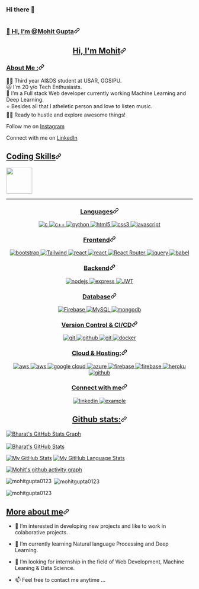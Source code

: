 ### Hi there 👋

<!--
**MohitGupta0123/MohitGupta0123** is a ✨ _special_ ✨ repository because its `README.md` (this file) appears on your GitHub profile.

Here are some ideas to get you started:

- 🔭 I’m currently working on ...
- 🌱 I’m currently learning ...
- 👯 I’m looking to collaborate on ...
- 🤔 I’m looking for help with ...
- 💬 Ask me about ...
- 📫 How to reach me: ...
- 😄 Pronouns: ...
- ⚡ Fun fact: ...
-->
<!-- <h1 align="center">Hi 👋, I'm Mohit Gupta</h1>
<h3 align="center">A passionate Machine Learning & Full Stack MERN developer from India.</h3>

<p align="left"> <img src="https://komarev.com/ghpvc/?username=mohitgupta0123&label=Profile%20views&color=0e75b6&style=flat" alt="mohitgupta0123" /> </p>

<p align="left"> <a href="https://github.com/ryo-ma/github-profile-trophy"><img src="https://github-profile-trophy.vercel.app/?username=mohitgupta0123" alt="mohitgupta0123" /></a> </p>

<h3 align="left">Connect with me:</h3>
<p align="left">
<a href="https://linkedin.com/in/mohit-gupta-a24b29227" target="blank"><img align="center" src="https://raw.githubusercontent.com/rahuldkjain/github-profile-readme-generator/master/src/images/icons/Social/linked-in-alt.svg" alt="mohit-gupta-a24b29227" height="30" width="40" /></a>
</p>

<h3 align="left">Languages and Tools:</h3>
<p align="left"> <a href="https://www.cprogramming.com/" target="_blank" rel="noreferrer"> <img src="https://raw.githubusercontent.com/devicons/devicon/master/icons/c/c-original.svg" alt="c" width="40" height="40"/> </a> <a href="https://www.w3schools.com/cpp/" target="_blank" rel="noreferrer"> <img src="https://raw.githubusercontent.com/devicons/devicon/master/icons/cplusplus/cplusplus-original.svg" alt="cplusplus" width="40" height="40"/> </a> <a href="https://www.w3schools.com/css/" target="_blank" rel="noreferrer"> <img src="https://raw.githubusercontent.com/devicons/devicon/master/icons/css3/css3-original-wordmark.svg" alt="css3" width="40" height="40"/> </a> <a href="https://expressjs.com" target="_blank" rel="noreferrer"> <img src="https://raw.githubusercontent.com/devicons/devicon/master/icons/express/express-original-wordmark.svg" alt="express" width="40" height="40"/> </a> <a href="https://firebase.google.com/" target="_blank" rel="noreferrer"> <img src="https://www.vectorlogo.zone/logos/firebase/firebase-icon.svg" alt="firebase" width="40" height="40"/> </a> <a href="https://git-scm.com/" target="_blank" rel="noreferrer"> <img src="https://www.vectorlogo.zone/logos/git-scm/git-scm-icon.svg" alt="git" width="40" height="40"/> </a> <a href="https://hadoop.apache.org/" target="_blank" rel="noreferrer"> <img src="https://www.vectorlogo.zone/logos/apache_hadoop/apache_hadoop-icon.svg" alt="hadoop" width="40" height="40"/> </a> <a href="https://www.w3.org/html/" target="_blank" rel="noreferrer"> <img src="https://raw.githubusercontent.com/devicons/devicon/master/icons/html5/html5-original-wordmark.svg" alt="html5" width="40" height="40"/> </a> <a href="https://www.java.com" target="_blank" rel="noreferrer"> <img src="https://raw.githubusercontent.com/devicons/devicon/master/icons/java/java-original.svg" alt="java" width="40" height="40"/> </a> <a href="https://developer.mozilla.org/en-US/docs/Web/JavaScript" target="_blank" rel="noreferrer"> <img src="https://raw.githubusercontent.com/devicons/devicon/master/icons/javascript/javascript-original.svg" alt="javascript" width="40" height="40"/> </a> <a href="https://www.mongodb.com/" target="_blank" rel="noreferrer"> <img src="https://raw.githubusercontent.com/devicons/devicon/master/icons/mongodb/mongodb-original-wordmark.svg" alt="mongodb" width="40" height="40"/> </a> <a href="https://www.microsoft.com/en-us/sql-server" target="_blank" rel="noreferrer"> <img src="https://www.svgrepo.com/show/303229/microsoft-sql-server-logo.svg" alt="mssql" width="40" height="40"/> </a> <a href="https://www.mysql.com/" target="_blank" rel="noreferrer"> <img src="https://raw.githubusercontent.com/devicons/devicon/master/icons/mysql/mysql-original-wordmark.svg" alt="mysql" width="40" height="40"/> </a> <a href="https://nodejs.org" target="_blank" rel="noreferrer"> <img src="https://raw.githubusercontent.com/devicons/devicon/master/icons/nodejs/nodejs-original-wordmark.svg" alt="nodejs" width="40" height="40"/> </a> <a href="https://pandas.pydata.org/" target="_blank" rel="noreferrer"> <img src="https://raw.githubusercontent.com/devicons/devicon/2ae2a900d2f041da66e950e4d48052658d850630/icons/pandas/pandas-original.svg" alt="pandas" width="40" height="40"/> </a> <a href="https://postman.com" target="_blank" rel="noreferrer"> <img src="https://www.vectorlogo.zone/logos/getpostman/getpostman-icon.svg" alt="postman" width="40" height="40"/> </a> <a href="https://www.python.org" target="_blank" rel="noreferrer"> <img src="https://raw.githubusercontent.com/devicons/devicon/master/icons/python/python-original.svg" alt="python" width="40" height="40"/> </a> <a href="https://reactjs.org/" target="_blank" rel="noreferrer"> <img src="https://raw.githubusercontent.com/devicons/devicon/master/icons/react/react-original-wordmark.svg" alt="react" width="40" height="40"/> </a> <a href="https://scikit-learn.org/" target="_blank" rel="noreferrer"> <img src="https://upload.wikimedia.org/wikipedia/commons/0/05/Scikit_learn_logo_small.svg" alt="scikit_learn" width="40" height="40"/> </a> <a href="https://seaborn.pydata.org/" target="_blank" rel="noreferrer"> <img src="https://seaborn.pydata.org/_images/logo-mark-lightbg.svg" alt="seaborn" width="40" height="40"/> </a> <a href="https://tailwindcss.com/" target="_blank" rel="noreferrer"> <img src="https://www.vectorlogo.zone/logos/tailwindcss/tailwindcss-icon.svg" alt="tailwind" width="40" height="40"/> </a> <a href="https://www.tensorflow.org" target="_blank" rel="noreferrer"> <img src="https://www.vectorlogo.zone/logos/tensorflow/tensorflow-icon.svg" alt="tensorflow" width="40" height="40"/> </a> </p>

<p><img align="left" src="https://github-readme-stats.vercel.app/api/top-langs?username=mohitgupta0123&show_icons=true&locale=en&layout=compact" alt="mohitgupta0123" /></p>

<p>&nbsp;<img align="center" src="https://github-readme-stats.vercel.app/api?username=mohitgupta0123&show_icons=true&locale=en" alt="mohitgupta0123" /></p>

<p><img align="center" src="https://github-readme-streak-stats.herokuapp.com/?user=mohitgupta0123&" alt="mohitgupta0123" /></p>
-->

 <article class="markdown-body entry-content container-lg f5" itemprop="text"><p dir="auto"><a target="_blank" rel="noopener noreferrer" href="https://github.com/halfrost/halfrost/blob/master/icons/header_1.png"><img src="https://github.com/halfrost/halfrost/raw/master/icons/header_1.png" alt="" style="max-width: 100%;"></a></p>
<h3 id="user-content--hi-im-MohitGupta0123" dir="auto"><a class="heading-link" href="#-hi-im-MohitGupta0123">👋 Hi, I’m @Mohit Gupta<svg class="octicon octicon-link" viewBox="0 0 16 16" version="1.1" width="16" height="16" aria-hidden="true"><path d="m7.775 3.275 1.25-1.25a3.5 3.5 0 1 1 4.95 4.95l-2.5 2.5a3.5 3.5 0 0 1-4.95 0 .751.751 0 0 1 .018-1.042.751.751 0 0 1 1.042-.018 1.998 1.998 0 0 0 2.83 0l2.5-2.5a2.002 2.002 0 0 0-2.83-2.83l-1.25 1.25a.751.751 0 0 1-1.042-.018.751.751 0 0 1-.018-1.042Zm-4.69 9.64a1.998 1.998 0 0 0 2.83 0l1.25-1.25a.751.751 0 0 1 1.042.018.751.751 0 0 1 .018 1.042l-1.25 1.25a3.5 3.5 0 1 1-4.95-4.95l2.5-2.5a3.5 3.5 0 0 1 4.95 0 .751.751 0 0 1-.018 1.042.751.751 0 0 1-1.042.018 1.998 1.998 0 0 0-2.83 0l-2.5 2.5a1.998 1.998 0 0 0 0 2.83Z"></path></svg></a></h3>
  
<h1 align="center" id="user-content-hi-im-mohit" dir="auto"><a class="heading-link" href="#hi-im-mohit">Hi, I'm Mohit<svg class="octicon octicon-link" viewBox="0 0 16 16" version="1.1" width="16" height="16" aria-hidden="true"><path d="m7.775 3.275 1.25-1.25a3.5 3.5 0 1 1 4.95 4.95l-2.5 2.5a3.5 3.5 0 0 1-4.95 0 .751.751 0 0 1 .018-1.042.751.751 0 0 1 1.042-.018 1.998 1.998 0 0 0 2.83 0l2.5-2.5a2.002 2.002 0 0 0-2.83-2.83l-1.25 1.25a.751.751 0 0 1-1.042-.018.751.751 0 0 1-.018-1.042Zm-4.69 9.64a1.998 1.998 0 0 0 2.83 0l1.25-1.25a.751.751 0 0 1 1.042.018.751.751 0 0 1 .018 1.042l-1.25 1.25a3.5 3.5 0 1 1-4.95-4.95l2.5-2.5a3.5 3.5 0 0 1 4.95 0 .751.751 0 0 1-.018 1.042.751.751 0 0 1-1.042.018 1.998 1.998 0 0 0-2.83 0l-2.5 2.5a1.998 1.998 0 0 0 0 2.83Z"></path></svg></a></h1>

<h3 id="user-content-about-me-" dir="auto"><a class="heading-link" href="#about-me-">About Me :<svg class="octicon octicon-link" viewBox="0 0 16 16" version="1.1" width="16" height="16" aria-hidden="true"><path d="m7.775 3.275 1.25-1.25a3.5 3.5 0 1 1 4.95 4.95l-2.5 2.5a3.5 3.5 0 0 1-4.95 0 .751.751 0 0 1 .018-1.042.751.751 0 0 1 1.042-.018 1.998 1.998 0 0 0 2.83 0l2.5-2.5a2.002 2.002 0 0 0-2.83-2.83l-1.25 1.25a.751.751 0 0 1-1.042-.018.751.751 0 0 1-.018-1.042Zm-4.69 9.64a1.998 1.998 0 0 0 2.83 0l1.25-1.25a.751.751 0 0 1 1.042.018.751.751 0 0 1 .018 1.042l-1.25 1.25a3.5 3.5 0 1 1-4.95-4.95l2.5-2.5a3.5 3.5 0 0 1 4.95 0 .751.751 0 0 1-.018 1.042.751.751 0 0 1-1.042.018 1.998 1.998 0 0 0-2.83 0l-2.5 2.5a1.998 1.998 0 0 0 0 2.83Z"></path></svg></a></h3>  
 <p dir="auto">
 👩‍🎓  Third year AI&amp;DS student at USAR, GGSIPU.
<br>🐱 I'm 20 y/o Tech Enthusiasts.
<br>💫 I’m a Full stack Web developer currently working Machine Learning and Deep Learning.
<br>⭐ Besides all that I atheletic person and love to listen music. 
<br>👩‍💻 Ready to hustle and explore awesome things!
</p><p dir="auto">Follow me on <a href="https://www.instagram.com/its_moh.it_g_/" rel="nofollow">Instagram</a></p>
</p><p dir="auto">Connect with me on <a href="https://www.linkedin.com/in/mohit-gupta-a24b29227/" rel="nofollow">LinkedIn</a></p>
<h2 id="user-content-coding-skills" dir="auto"><a class="heading-link" href="#coding-skills">Coding Skills<svg class="octicon octicon-link" viewBox="0 0 16 16" version="1.1" width="16" height="16" aria-hidden="true"><path d="m7.775 3.275 1.25-1.25a3.5 3.5 0 1 1 4.95 4.95l-2.5 2.5a3.5 3.5 0 0 1-4.95 0 .751.751 0 0 1 .018-1.042.751.751 0 0 1 1.042-.018 1.998 1.998 0 0 0 2.83 0l2.5-2.5a2.002 2.002 0 0 0-2.83-2.83l-1.25 1.25a.751.751 0 0 1-1.042-.018.751.751 0 0 1-.018-1.042Zm-4.69 9.64a1.998 1.998 0 0 0 2.83 0l1.25-1.25a.751.751 0 0 1 1.042.018.751.751 0 0 1 .018 1.042l-1.25 1.25a3.5 3.5 0 1 1-4.95-4.95l2.5-2.5a3.5 3.5 0 0 1 4.95 0 .751.751 0 0 1-.018 1.042.751.751 0 0 1-1.042.018 1.998 1.998 0 0 0-2.83 0l-2.5 2.5a1.998 1.998 0 0 0 0 2.83Z"></path></svg></a></h2>
<p dir="auto">
  <a target="_blank" rel="noopener noreferrer nofollow" href="https://user-images.githubusercontent.com/30186107/29488525-f55a69d0-84da-11e7-8a39-5476f663b5eb.png"><img src="https://user-images.githubusercontent.com/30186107/29488525-f55a69d0-84da-11e7-8a39-5476f663b5eb.png" height="70px" style="max-width: 100%;"></a>
</p>
<hr>
<h3 align="center" id="user-content-languages" dir="auto"><a class="heading-link" href="#languages">Languages<svg class="octicon octicon-link" viewBox="0 0 16 16" version="1.1" width="16" height="16" aria-hidden="true"><path d="m7.775 3.275 1.25-1.25a3.5 3.5 0 1 1 4.95 4.95l-2.5 2.5a3.5 3.5 0 0 1-4.95 0 .751.751 0 0 1 .018-1.042.751.751 0 0 1 1.042-.018 1.998 1.998 0 0 0 2.83 0l2.5-2.5a2.002 2.002 0 0 0-2.83-2.83l-1.25 1.25a.751.751 0 0 1-1.042-.018.751.751 0 0 1-.018-1.042Zm-4.69 9.64a1.998 1.998 0 0 0 2.83 0l1.25-1.25a.751.751 0 0 1 1.042.018.751.751 0 0 1 .018 1.042l-1.25 1.25a3.5 3.5 0 1 1-4.95-4.95l2.5-2.5a3.5 3.5 0 0 1 4.95 0 .751.751 0 0 1-.018 1.042.751.751 0 0 1-1.042.018 1.998 1.998 0 0 0-2.83 0l-2.5 2.5a1.998 1.998 0 0 0 0 2.83Z"></path></svg></a></h3>
<p align="center" dir="auto">
  <a href="https://www.cprogramming.com/" rel="nofollow"> 
    <img src="https://camo.githubusercontent.com/233026c11e05e796039927468cb06026af687e62ed5ebee21a37d90d871c18d5/68747470733a2f2f696d672e736869656c64732e696f2f62616467652f4325323070726f6772616d6d696e672d4138423943432e7376673f7374796c653d666f722d7468652d6261646765266c6f676f3d63266c6f676f436f6c6f723d7768697465" alt="c" data-canonical-src="https://img.shields.io/badge/C%20programming-A8B9CC.svg?style=for-the-badge&amp;logo=c&amp;logoColor=white" style="max-width: 100%;">
  </a>
  <a href="https://www.cprogramming.com/" rel="nofollow"> 
    <img src="https://camo.githubusercontent.com/891c1fd9d2ab2adf1053e8514f469b94049769ccd9d2765c8e06e9c1b6da1b8c/68747470733a2f2f696d672e736869656c64732e696f2f62616467652f632b2b2d2532333030353939432e7376673f7374796c653d666f722d7468652d6261646765266c6f676f3d63253242253242266c6f676f436f6c6f723d7768697465" alt="c++" data-canonical-src="https://img.shields.io/badge/c++-%2300599C.svg?style=for-the-badge&amp;logo=c%2B%2B&amp;logoColor=white" style="max-width: 100%;">
  </a>
  <a href="https://www.python.org" rel="nofollow"> 
    <img src="https://camo.githubusercontent.com/a1b2dac5667822ee0d98ae6d799da61987fd1658dfeb4d2ca6e3c99b1535ebd8/68747470733a2f2f696d672e736869656c64732e696f2f62616467652f707974686f6e2d3336373041303f7374796c653d666f722d7468652d6261646765266c6f676f3d707974686f6e266c6f676f436f6c6f723d666664643534" alt="python" data-canonical-src="https://img.shields.io/badge/python-3670A0?style=for-the-badge&amp;logo=python&amp;logoColor=ffdd54" style="max-width: 100%;"> 
  </a>
  <a href="https://www.w3.org/html/" rel="nofollow"> 
    <img src="https://camo.githubusercontent.com/54bd6a30b5661203cdf3688b7e2c158d605611ed7d14e2d8f76f0da8383c1bbe/68747470733a2f2f696d672e736869656c64732e696f2f62616467652f68746d6c2d4533344632362e7376673f7374796c653d666f722d7468652d6261646765266c6f676f3d68746d6c35266c6f676f436f6c6f723d7768697465" alt="html5" data-canonical-src="https://img.shields.io/badge/html-E34F26.svg?style=for-the-badge&amp;logo=html5&amp;logoColor=white" style="max-width: 100%;"> 
  </a>
  <a href="https://www.w3schools.com/css/" rel="nofollow">
    <img src="https://camo.githubusercontent.com/546b20bf74530a0a112b3b9dc0195d4bfb615197f16723285bb6163963df8530/68747470733a2f2f696d672e736869656c64732e696f2f62616467652f6373732d3135373242362e7376673f7374796c653d666f722d7468652d6261646765266c6f676f3d63737333266c6f676f436f6c6f723d7768697465" alt="css3" data-canonical-src="https://img.shields.io/badge/css-1572B6.svg?style=for-the-badge&amp;logo=css3&amp;logoColor=white" style="max-width: 100%;">
  </a>
  <a href="https://developer.mozilla.org/en-US/docs/Web/JavaScript" rel="nofollow"> 
    <img src="https://camo.githubusercontent.com/24158d8f265ef3cf5309fc9be3759c4ef3000e430d8b309e693d40b891b9ccb4/68747470733a2f2f696d672e736869656c64732e696f2f62616467652f4a6176617363726970742d4637444631452e7376673f7374796c653d666f722d7468652d6261646765266c6f676f3d6a617661736372697074266c6f676f436f6c6f723d626c61636b" alt="javascript" data-canonical-src="https://img.shields.io/badge/Javascript-F7DF1E.svg?style=for-the-badge&amp;logo=javascript&amp;logoColor=black" style="max-width: 100%;"> 
  </a>
</p>
<h3 align="center" id="user-content-frontend" dir="auto"><a class="heading-link" href="#frontend">Frontend<svg class="octicon octicon-link" viewBox="0 0 16 16" version="1.1" width="16" height="16" aria-hidden="true"><path d="m7.775 3.275 1.25-1.25a3.5 3.5 0 1 1 4.95 4.95l-2.5 2.5a3.5 3.5 0 0 1-4.95 0 .751.751 0 0 1 .018-1.042.751.751 0 0 1 1.042-.018 1.998 1.998 0 0 0 2.83 0l2.5-2.5a2.002 2.002 0 0 0-2.83-2.83l-1.25 1.25a.751.751 0 0 1-1.042-.018.751.751 0 0 1-.018-1.042Zm-4.69 9.64a1.998 1.998 0 0 0 2.83 0l1.25-1.25a.751.751 0 0 1 1.042.018.751.751 0 0 1 .018 1.042l-1.25 1.25a3.5 3.5 0 1 1-4.95-4.95l2.5-2.5a3.5 3.5 0 0 1 4.95 0 .751.751 0 0 1-.018 1.042.751.751 0 0 1-1.042.018 1.998 1.998 0 0 0-2.83 0l-2.5 2.5a1.998 1.998 0 0 0 0 2.83Z"></path></svg></a></h3>
<p align="center" dir="auto">
      <a href="https://getbootstrap.com" rel="nofollow">
    <img src="https://camo.githubusercontent.com/fd4ccbf267743e5713cd47c84e1e498b43940f49cd93c10aaa291a9bec9e4632/68747470733a2f2f696d672e736869656c64732e696f2f62616467652f626f6f7473747261702d3739353242332e7376673f7374796c653d666f722d7468652d6261646765266c6f676f3d626f6f747374726170266c6f676f436f6c6f723d7768697465" alt="bootstrap" data-canonical-src="https://img.shields.io/badge/bootstrap-7952B3.svg?style=for-the-badge&amp;logo=bootstrap&amp;logoColor=white" style="max-width: 100%;">
  </a>
  <a href="https://tailwindcss.com/" rel="nofollow">
    <img src="https://camo.githubusercontent.com/ec8056bddf659d21de39b358d9786e56731cd767117e091348411666a5e7eee6/68747470733a2f2f696d672e736869656c64732e696f2f62616467652f7461696c77696e646373732d2532333338423241432e7376673f7374796c653d666f722d7468652d6261646765266c6f676f3d7461696c77696e642d637373266c6f676f436f6c6f723d7768697465" alt="Tailwind" data-canonical-src="https://img.shields.io/badge/tailwindcss-%2338B2AC.svg?style=for-the-badge&amp;logo=tailwind-css&amp;logoColor=white" style="max-width: 100%;">
  </a>
  <a href="https://reactjs.org/" rel="nofollow"> 
    <img src="https://camo.githubusercontent.com/568b25d1eedaec33d63b530072a31643315afb172ae235f7bf79100ac942a71e/68747470733a2f2f696d672e736869656c64732e696f2f62616467652f72656163746a732d3631444146422e7376673f7374796c653d666f722d7468652d6261646765266c6f676f3d7265616374266c6f676f436f6c6f723d626c61636b" alt="react" data-canonical-src="https://img.shields.io/badge/reactjs-61DAFB.svg?style=for-the-badge&amp;logo=react&amp;logoColor=black" style="max-width: 100%;"> 
  </a>
 <a href="https://reactjs.org/" rel="nofollow"> 
    <img src="https://camo.githubusercontent.com/8552f38715af0ea9f364801b055f7a2448812b49075860983d53a81414349623/68747470733a2f2f696d672e736869656c64732e696f2f7374617469632f76313f7374796c653d666f722d7468652d6261646765266d6573736167653d4e6578742e6a7326636f6c6f723d303030303030266c6f676f3d4e6578742e6a73266c6f676f436f6c6f723d464646464646266c6162656c3d" alt="react" style="max-width: 100%;"> 
  </a>
  <a href="/MohitGupta0123/MohitGupta0123">
    <img src="https://camo.githubusercontent.com/4f9d20f3a284d2f6634282f61f82a62e99ee9906537dc9859decfdc9efbb51ec/68747470733a2f2f696d672e736869656c64732e696f2f62616467652f52656163745f526f757465722d4341343234353f7374796c653d666f722d7468652d6261646765266c6f676f3d72656163742d726f75746572266c6f676f436f6c6f723d7768697465" alt="React Router" data-canonical-src="https://img.shields.io/badge/React_Router-CA4245?style=for-the-badge&amp;logo=react-router&amp;logoColor=white" style="max-width: 100%;"> 
  </a><a href="https://jquery.com/" rel="nofollow">
    <img src="https://camo.githubusercontent.com/0557e4fb0133b2f0f9816c9d0693a14bfb9691af6a8ec1ea0cdbd4ee9c9c2952/68747470733a2f2f696d672e736869656c64732e696f2f62616467652f6a71756572792d3037363941442e7376673f7374796c653d666f722d7468652d6261646765266c6f676f3d6a7175657279266c6f676f436f6c6f723d7768697465" alt="jquery" data-canonical-src="https://img.shields.io/badge/jquery-0769AD.svg?style=for-the-badge&amp;logo=jquery&amp;logoColor=white" style="max-width: 100%;"> 
  </a>
  <a href="https://babeljs.io/" rel="nofollow">
    <img src="https://camo.githubusercontent.com/3ca2745b8b214e8875b5f17336b7fe9f0e572109e31ac7cf031ead755cc6d9b6/68747470733a2f2f696d672e736869656c64732e696f2f62616467652f626162656c2d4639444333452e7376673f7374796c653d666f722d7468652d6261646765266c6f676f3d626162656c266c6f676f436f6c6f723d626c61636b" alt="babel" data-canonical-src="https://img.shields.io/badge/babel-F9DC3E.svg?style=for-the-badge&amp;logo=babel&amp;logoColor=black" style="max-width: 100%;"> 
  </a>
  
</p>
<h3 align="center" id="user-content-backend" dir="auto"><a class="heading-link" href="#backend">Backend<svg class="octicon octicon-link" viewBox="0 0 16 16" version="1.1" width="16" height="16" aria-hidden="true"><path d="m7.775 3.275 1.25-1.25a3.5 3.5 0 1 1 4.95 4.95l-2.5 2.5a3.5 3.5 0 0 1-4.95 0 .751.751 0 0 1 .018-1.042.751.751 0 0 1 1.042-.018 1.998 1.998 0 0 0 2.83 0l2.5-2.5a2.002 2.002 0 0 0-2.83-2.83l-1.25 1.25a.751.751 0 0 1-1.042-.018.751.751 0 0 1-.018-1.042Zm-4.69 9.64a1.998 1.998 0 0 0 2.83 0l1.25-1.25a.751.751 0 0 1 1.042.018.751.751 0 0 1 .018 1.042l-1.25 1.25a3.5 3.5 0 1 1-4.95-4.95l2.5-2.5a3.5 3.5 0 0 1 4.95 0 .751.751 0 0 1-.018 1.042.751.751 0 0 1-1.042.018 1.998 1.998 0 0 0-2.83 0l-2.5 2.5a1.998 1.998 0 0 0 0 2.83Z"></path></svg></a></h3>
<p align="center" dir="auto">
  <a href="https://nodejs.org" rel="nofollow"> 
    <img src="https://camo.githubusercontent.com/5c0b37915319a2121724bb76872dedf0f6dcf35e309fc1db3aa445994c6d3140/68747470733a2f2f696d672e736869656c64732e696f2f62616467652f6e6f64652e6a732d3333393933332e7376673f7374796c653d666f722d7468652d6261646765266c6f676f3d6e6f6465646f746a73266c6f676f436f6c6f723d7768697465" alt="nodejs" data-canonical-src="https://img.shields.io/badge/node.js-339933.svg?style=for-the-badge&amp;logo=nodedotjs&amp;logoColor=white" style="max-width: 100%;"> 
  </a>
  <a href="https://expressjs.com" rel="nofollow">
    <img src="https://camo.githubusercontent.com/50c06e7014de63afc69241ae25d508f4170a3ca5b19b7fa78522cae3264ebca3/68747470733a2f2f696d672e736869656c64732e696f2f62616467652f657870726573732d3030303030302e7376673f7374796c653d666f722d7468652d6261646765266c6f676f3d65787072657373266c6f676f436f6c6f723d7768697465" alt="express" data-canonical-src="https://img.shields.io/badge/express-000000.svg?style=for-the-badge&amp;logo=express&amp;logoColor=white" style="max-width: 100%;">
  </a><a href="https://expressjs.com" rel="nofollow">
    <img src="https://camo.githubusercontent.com/4590c0af4aeb1b75233885f86e80c1da8cb2afd401173a40e41370f5cad5db20/68747470733a2f2f696d672e736869656c64732e696f2f62616467652f4a57542d626c61636b3f7374796c653d666f722d7468652d6261646765266c6f676f3d4a534f4e253230776562253230746f6b656e73" alt="JWT" data-canonical-src="https://img.shields.io/badge/JWT-black?style=for-the-badge&amp;logo=JSON%20web%20tokens" style="max-width: 100%;">
</a></p>
<h3 align="center" id="user-content-database" dir="auto"><a class="heading-link" href="#database">Database<svg class="octicon octicon-link" viewBox="0 0 16 16" version="1.1" width="16" height="16" aria-hidden="true"><path d="m7.775 3.275 1.25-1.25a3.5 3.5 0 1 1 4.95 4.95l-2.5 2.5a3.5 3.5 0 0 1-4.95 0 .751.751 0 0 1 .018-1.042.751.751 0 0 1 1.042-.018 1.998 1.998 0 0 0 2.83 0l2.5-2.5a2.002 2.002 0 0 0-2.83-2.83l-1.25 1.25a.751.751 0 0 1-1.042-.018.751.751 0 0 1-.018-1.042Zm-4.69 9.64a1.998 1.998 0 0 0 2.83 0l1.25-1.25a.751.751 0 0 1 1.042.018.751.751 0 0 1 .018 1.042l-1.25 1.25a3.5 3.5 0 1 1-4.95-4.95l2.5-2.5a3.5 3.5 0 0 1 4.95 0 .751.751 0 0 1-.018 1.042.751.751 0 0 1-1.042.018 1.998 1.998 0 0 0-2.83 0l-2.5 2.5a1.998 1.998 0 0 0 0 2.83Z"></path></svg></a></h3>
<p align="center" dir="auto">
  <a href="/MohitGupta0123/MohitGupta0123"> 
    <img src="https://camo.githubusercontent.com/a65fcdf7030d79c00f4c3d8bab84de39107f5777fca4d12f0cb64440015183fe/68747470733a2f2f696d672e736869656c64732e696f2f62616467652f66697265626173652d2532333033394245352e7376673f7374796c653d666f722d7468652d6261646765266c6f676f3d6669726562617365" alt="Firebase" data-canonical-src="https://img.shields.io/badge/firebase-%23039BE5.svg?style=for-the-badge&amp;logo=firebase" style="max-width: 100%;"> 
  </a>
  <a href="/MohitGupta0123/MohitGupta0123"> 
    <img src="https://camo.githubusercontent.com/b46e59b09c063a31380646688a68018381767a7a206547c93f896df4643671e9/68747470733a2f2f696d672e736869656c64732e696f2f62616467652f6d7973716c2d2532333030303030662e7376673f7374796c653d666f722d7468652d6261646765266c6f676f3d6d7973716c266c6f676f436f6c6f723d7768697465" alt="MySQL" data-canonical-src="https://img.shields.io/badge/mysql-%2300000f.svg?style=for-the-badge&amp;logo=mysql&amp;logoColor=white" style="max-width: 100%;"> 
  </a>
  <a href="https://www.mongodb.com/" rel="nofollow"> 
    <img src="https://camo.githubusercontent.com/83628548178aac0bcc90febc9b15dffa772e69a0e4ea2081143cf50f34a6171b/68747470733a2f2f696d672e736869656c64732e696f2f62616467652f6d6f6e676f64622d3437413234382e7376673f7374796c653d666f722d7468652d6261646765266c6f676f3d6d6f6e676f6462266c6f676f436f6c6f723d7768697465" alt="mongodb" data-canonical-src="https://img.shields.io/badge/mongodb-47A248.svg?style=for-the-badge&amp;logo=mongodb&amp;logoColor=white" style="max-width: 100%;"> 
  </a> 
</p>
 <h3 align="center" id="user-content-version-control--cicd" dir="auto"><a class="heading-link" href="#version-control--cicd">Version Control &amp; CI/CD<svg class="octicon octicon-link" viewBox="0 0 16 16" version="1.1" width="16" height="16" aria-hidden="true"><path d="m7.775 3.275 1.25-1.25a3.5 3.5 0 1 1 4.95 4.95l-2.5 2.5a3.5 3.5 0 0 1-4.95 0 .751.751 0 0 1 .018-1.042.751.751 0 0 1 1.042-.018 1.998 1.998 0 0 0 2.83 0l2.5-2.5a2.002 2.002 0 0 0-2.83-2.83l-1.25 1.25a.751.751 0 0 1-1.042-.018.751.751 0 0 1-.018-1.042Zm-4.69 9.64a1.998 1.998 0 0 0 2.83 0l1.25-1.25a.751.751 0 0 1 1.042.018.751.751 0 0 1 .018 1.042l-1.25 1.25a3.5 3.5 0 1 1-4.95-4.95l2.5-2.5a3.5 3.5 0 0 1 4.95 0 .751.751 0 0 1-.018 1.042.751.751 0 0 1-1.042.018 1.998 1.998 0 0 0-2.83 0l-2.5 2.5a1.998 1.998 0 0 0 0 2.83Z"></path></svg></a></h3>
<p align="center" dir="auto">
  <a href="https://git-scm.com/" rel="nofollow">
    <img src="https://camo.githubusercontent.com/e51ce283337074d916f58ce83728fb4a26c8fdcc28adcd01a8a7afca0226459f/68747470733a2f2f696d672e736869656c64732e696f2f62616467652f6769742d4630353033322e7376673f7374796c653d666f722d7468652d6261646765266c6f676f3d676974266c6f676f436f6c6f723d7768697465" alt="git" data-canonical-src="https://img.shields.io/badge/git-F05032.svg?style=for-the-badge&amp;logo=git&amp;logoColor=white" style="max-width: 100%;">
  </a>
  <a href="https://github.com/bindian0509">
    <img src="https://camo.githubusercontent.com/63a19e31adba33e5da62633aafde47c11d400ba5b8fb055d7c98774c0243efd0/68747470733a2f2f696d672e736869656c64732e696f2f62616467652f6769746875622d3138313731372e7376673f7374796c653d666f722d7468652d6261646765266c6f676f3d676974687562266c6f676f436f6c6f723d7768697465" alt="github" data-canonical-src="https://img.shields.io/badge/github-181717.svg?style=for-the-badge&amp;logo=github&amp;logoColor=white" style="max-width: 100%;">
  </a>
  <a href="https://gitlab.com/bindian0509" rel="nofollow">
    <img src="https://camo.githubusercontent.com/0ba3266cabef822a95b34251ea2e43d53e6f03d3c557bead9c11312734bd7b1b/68747470733a2f2f696d672e736869656c64732e696f2f62616467652f6769746c61622d3138313731372e7376673f7374796c653d666f722d7468652d6261646765266c6f676f3d6769746c6162266c6f676f436f6c6f723d7768697465" alt="git" data-canonical-src="https://img.shields.io/badge/gitlab-181717.svg?style=for-the-badge&amp;logo=gitlab&amp;logoColor=white" style="max-width: 100%;">
  </a>
    <a href="https://www.docker.com/" rel="nofollow">
    <img src="https://camo.githubusercontent.com/f8cd08f823c84ca338ae8e6390ef3a7276e3080325e39b9f42ade042e689864a/68747470733a2f2f696d672e736869656c64732e696f2f62616467652f646f636b65722d3234393645442e7376673f7374796c653d666f722d7468652d6261646765266c6f676f3d646f636b6572266c6f676f436f6c6f723d7768697465" alt="docker" data-canonical-src="https://img.shields.io/badge/docker-2496ED.svg?style=for-the-badge&amp;logo=docker&amp;logoColor=white" style="max-width: 100%;">
  </a>
</p>
<h3 align="center" id="user-content-cloud--hosting" dir="auto"><a class="heading-link" href="#cloud--hosting">Cloud &amp; Hosting:<svg class="octicon octicon-link" viewBox="0 0 16 16" version="1.1" width="16" height="16" aria-hidden="true"><path d="m7.775 3.275 1.25-1.25a3.5 3.5 0 1 1 4.95 4.95l-2.5 2.5a3.5 3.5 0 0 1-4.95 0 .751.751 0 0 1 .018-1.042.751.751 0 0 1 1.042-.018 1.998 1.998 0 0 0 2.83 0l2.5-2.5a2.002 2.002 0 0 0-2.83-2.83l-1.25 1.25a.751.751 0 0 1-1.042-.018.751.751 0 0 1-.018-1.042Zm-4.69 9.64a1.998 1.998 0 0 0 2.83 0l1.25-1.25a.751.751 0 0 1 1.042.018.751.751 0 0 1 .018 1.042l-1.25 1.25a3.5 3.5 0 1 1-4.95-4.95l2.5-2.5a3.5 3.5 0 0 1 4.95 0 .751.751 0 0 1-.018 1.042.751.751 0 0 1-1.042.018 1.998 1.998 0 0 0-2.83 0l-2.5 2.5a1.998 1.998 0 0 0 0 2.83Z"></path></svg></a></h3>
<p align="center" dir="auto">
 <a href="https://aws.amazon.com/" rel="nofollow">
    <img src="https://camo.githubusercontent.com/0e86f1762fab93430da0825c20352b3cb424a65f9daa1a6073e3022a94c6dbef/68747470733a2f2f696d672e736869656c64732e696f2f7374617469632f76313f7374796c653d666f722d7468652d6261646765266d6573736167653d4d6963726f736f66742b417a75726526636f6c6f723d303037384434266c6f676f3d4d6963726f736f66742b417a757265266c6f676f436f6c6f723d464646464646266c6162656c3d" alt="aws" style="max-width: 100%;"> 
  </a>
   <a href="https://aws.amazon.com/" rel="nofollow">
    <img src="https://camo.githubusercontent.com/783c0ba99432e0f18a998dbbcb3fb46a3f0bb564751c08bbaf138189716c1643/68747470733a2f2f696d672e736869656c64732e696f2f62616467652f416d617a6f6e5f4157532d3233324633453f7374796c653d666f722d7468652d6261646765266c6f676f3d616d617a6f6e2d617773266c6f676f436f6c6f723d7768697465" alt="aws" data-canonical-src="https://img.shields.io/badge/Amazon_AWS-232F3E?style=for-the-badge&amp;logo=amazon-aws&amp;logoColor=white" style="max-width: 100%;"> 
  </a>
  <a href="https://cloud.google.com/" rel="nofollow">
    <img src="https://camo.githubusercontent.com/71790379eb2459d3c732db11788bb8451c0a2cb106c711cc57f71bf528bdb764/68747470733a2f2f696d672e736869656c64732e696f2f62616467652f476f6f676c655f436c6f75642d3432383546343f7374796c653d666f722d7468652d6261646765266c6f676f3d676f6f676c652d636c6f7564266c6f676f436f6c6f723d7768697465" alt="google cloud" data-canonical-src="https://img.shields.io/badge/Google_Cloud-4285F4?style=for-the-badge&amp;logo=google-cloud&amp;logoColor=white" style="max-width: 100%;"> 
  </a>
  <a href="/MohitGupta0123/MohitGupta0123">
    <img src="https://camo.githubusercontent.com/22547aa007860433c23771dfd59d184297d9433adcf3082be8515a28a16cd875/68747470733a2f2f696d672e736869656c64732e696f2f62616467652f76657263656c2d2532333030303030302e7376673f7374796c653d666f722d7468652d6261646765266c6f676f3d76657263656c266c6f676f436f6c6f723d7768697465" alt="azure" data-canonical-src="https://img.shields.io/badge/vercel-%23000000.svg?style=for-the-badge&amp;logo=vercel&amp;logoColor=white" style="max-width: 100%;"> 
  </a>
  <a href="https://firebase.google.com/" rel="nofollow">
    <img src="https://camo.githubusercontent.com/5cf138f286c16abfc96e2c90c224ae65b6a08aef038f61b745b1a69991fae09f/68747470733a2f2f696d672e736869656c64732e696f2f62616467652f66697265626173652d4646434132382e7376673f7374796c653d666f722d7468652d6261646765266c6f676f3d6669726562617365266c6f676f436f6c6f723d626c61636b" alt="firebase" data-canonical-src="https://img.shields.io/badge/firebase-FFCA28.svg?style=for-the-badge&amp;logo=firebase&amp;logoColor=black" style="max-width: 100%;">
  </a>
  <a href="https://netlify.com/" rel="nofollow">
    <img src="https://camo.githubusercontent.com/6bc774da2c85b12e4816474cbbe560c159aacab289388cb0d2e6a0a21d2e4bbe/68747470733a2f2f696d672e736869656c64732e696f2f62616467652f6e65746c6966792d3030433742372e7376673f7374796c653d666f722d7468652d6261646765266c6f676f3d6e65746c696679266c6f676f436f6c6f723d626c61636b" alt="firebase" data-canonical-src="https://img.shields.io/badge/netlify-00C7B7.svg?style=for-the-badge&amp;logo=netlify&amp;logoColor=black" style="max-width: 100%;">
  </a>
  <a href="https://heroku.com" rel="nofollow"> 
    <img src="https://camo.githubusercontent.com/d2ff41e6f38c74a068d142df224a1de19e6e6777f47d770e73959d0c159e2625/68747470733a2f2f696d672e736869656c64732e696f2f62616467652f6865726f6b752d3433303039382e7376673f7374796c653d666f722d7468652d6261646765266c6f676f3d6865726f6b75266c6f676f436f6c6f723d7768697465" alt="heroku" data-canonical-src="https://img.shields.io/badge/heroku-430098.svg?style=for-the-badge&amp;logo=heroku&amp;logoColor=white" style="max-width: 100%;"> 
  </a>
    <a href="https://github.com/MohitGupta0123">
    <img src="https://camo.githubusercontent.com/63a19e31adba33e5da62633aafde47c11d400ba5b8fb055d7c98774c0243efd0/68747470733a2f2f696d672e736869656c64732e696f2f62616467652f6769746875622d3138313731372e7376673f7374796c653d666f722d7468652d6261646765266c6f676f3d676974687562266c6f676f436f6c6f723d7768697465" alt="github" data-canonical-src="https://img.shields.io/badge/github-181717.svg?style=for-the-badge&amp;logo=github&amp;logoColor=white" style="max-width: 100%;">
  </a> 
</p>
<h3 align="center" id="user-content-connect-with-me" dir="auto"><a class="heading-link" href="#connect-with-me">Connect with me<svg class="octicon octicon-link" viewBox="0 0 16 16" version="1.1" width="16" height="16" aria-hidden="true"><path d="m7.775 3.275 1.25-1.25a3.5 3.5 0 1 1 4.95 4.95l-2.5 2.5a3.5 3.5 0 0 1-4.95 0 .751.751 0 0 1 .018-1.042.751.751 0 0 1 1.042-.018 1.998 1.998 0 0 0 2.83 0l2.5-2.5a2.002 2.002 0 0 0-2.83-2.83l-1.25 1.25a.751.751 0 0 1-1.042-.018.751.751 0 0 1-.018-1.042Zm-4.69 9.64a1.998 1.998 0 0 0 2.83 0l1.25-1.25a.751.751 0 0 1 1.042.018.751.751 0 0 1 .018 1.042l-1.25 1.25a3.5 3.5 0 1 1-4.95-4.95l2.5-2.5a3.5 3.5 0 0 1 4.95 0 .751.751 0 0 1-.018 1.042.751.751 0 0 1-1.042.018 1.998 1.998 0 0 0-2.83 0l-2.5 2.5a1.998 1.998 0 0 0 0 2.83Z"></path></svg></a></h3>
<div align="center" dir="auto">
  <div dir="auto">
    <a href="https://www.linkedin.com/in/mohit-gupta-a24b29227/" rel="nofollow">
      <img src="https://camo.githubusercontent.com/92ac4f270c1abc5f05bb3a480b90b53e0a2af45f12dd768bdc3eed927dde1be0/68747470733a2f2f696d672e736869656c64732e696f2f62616467652f4c696e6b6564253230496e2d3041363643322e7376673f7374796c653d666f722d7468652d6261646765266c6f676f3d6c696e6b6564696e266c6f676f436f6c6f723d7768697465" alt="linkedin" data-canonical-src="https://img.shields.io/badge/Linked%20In-0A66C2.svg?style=for-the-badge&amp;logo=linkedin&amp;logoColor=white" style="max-width: 100%;">
    </a>
    <a href="https://twitter.com/Gupta_Mohit012" rel="nofollow">
      <img src="https://camo.githubusercontent.com/ac9c9cc763a7664c10fee860e95c10b4d5306c1d961f443c4a48ac96fef7e79f/68747470733a2f2f696d672e736869656c64732e696f2f62616467652f547769747465722d3144413146322e7376673f7374796c653d666f722d7468652d6261646765266c6f676f3d74776974746572266c6f676f436f6c6f723d7768697465" alt="example" data-canonical-src="https://img.shields.io/badge/Twitter-1DA1F2.svg?style=for-the-badge&amp;logo=twitter&amp;logoColor=white" style="max-width: 100%;">
    </a>
  </div>
</div>
<h2 align="center" id="user-content-github-stats" dir="auto"><a class="heading-link" href="#github-stats">Github stats:<svg class="octicon octicon-link" viewBox="0 0 16 16" version="1.1" width="16" height="16" aria-hidden="true"><path d="m7.775 3.275 1.25-1.25a3.5 3.5 0 1 1 4.95 4.95l-2.5 2.5a3.5 3.5 0 0 1-4.95 0 .751.751 0 0 1 .018-1.042.751.751 0 0 1 1.042-.018 1.998 1.998 0 0 0 2.83 0l2.5-2.5a2.002 2.002 0 0 0-2.83-2.83l-1.25 1.25a.751.751 0 0 1-1.042-.018.751.751 0 0 1-.018-1.042Zm-4.69 9.64a1.998 1.998 0 0 0 2.83 0l1.25-1.25a.751.751 0 0 1 1.042.018.751.751 0 0 1 .018 1.042l-1.25 1.25a3.5 3.5 0 1 1-4.95-4.95l2.5-2.5a3.5 3.5 0 0 1 4.95 0 .751.751 0 0 1-.018 1.042.751.751 0 0 1-1.042.018 1.998 1.998 0 0 0-2.83 0l-2.5 2.5a1.998 1.998 0 0 0 0 2.83Z"></path></svg></a></h2> 
<a href="https://github.com/MohitGupta0123">
  <img align="center" src="https://github-profile-summary-cards.vercel.app/api/cards/profile-details?username=MohitGupta0123&amp;theme=gruvbox&amp;hide_border=true)](https://github.com/MohitGupta0123" alt="Bharat's GitHub Stats Graph" data-canonical-src="https://github-profile-summary-cards.vercel.app/api/cards/profile-details?username=MohitGupta0123&amp;theme=gruvbox&amp;hide_border=true)](https://github.com/MohitGupta0123" style="max-width: 100%;">
</a>
<br><br>
<a href="https://github.com/MohitGupta0123">
  <img align="center" src="https://github-readme-stats.vercel.app/api?username=MohitGupta0123&amp;count_private=true&amp;show_icons=true&amp;theme=gruvbox&amp;hide_border=true&amp;custom_title=Mohit%20%27s%20Github%20Stats" alt="Bharat's GitHub Stats" data-canonical-src="https://github-readme-stats.vercel.app/api?username=MohitGupta0123&amp;count_private=true&amp;show_icons=true&amp;theme=gruvbox&amp;hide_border=true&amp;custom_title=Mohit%20%27s%20Github%20Stats" style="max-width: 100%;">
</a>


[![My GitHub Stats](https://github-readme-stats.vercel.app/api/?username=MohitGupta0123&count_private=true&theme=tokyonight&showicons=true)]()
[![My GitHub Language Stats](https://github-readme-stats.vercel.app/api/top-langs/?username=MohitGupta0123&langs_count=5&theme=tokyonight)]()


[![Mohit's github activity graph](https://github-readme-activity-graph.vercel.app/graph?username=MohitGupta0123)](https://github.com/MohitGupta0123)

<p><img align="left" src="https://github-readme-stats.vercel.app/api/top-langs?username=mohitgupta0123&show_icons=true&locale=en&layout=compact" alt="mohitgupta0123" /></p>

<p>&nbsp;<img align="center" src="https://github-readme-stats.vercel.app/api?username=mohitgupta0123&show_icons=true&locale=en" alt="mohitgupta0123" /></p>

<p><img align="center" src="https://github-readme-streak-stats.herokuapp.com/?user=mohitgupta0123&" alt="mohitgupta0123" /></p>


<h2 id="user-content-projects" dir="auto"><a class="heading-link" href="#more-about-me">More about me<svg class="octicon octicon-link" viewBox="0 0 16 16" version="1.1" width="16" height="16" aria-hidden="true"><path d="m7.775 3.275 1.25-1.25a3.5 3.5 0 1 1 4.95 4.95l-2.5 2.5a3.5 3.5 0 0 1-4.95 0 .751.751 0 0 1 .018-1.042.751.751 0 0 1 1.042-.018 1.998 1.998 0 0 0 2.83 0l2.5-2.5a2.002 2.002 0 0 0-2.83-2.83l-1.25 1.25a.751.751 0 0 1-1.042-.018.751.751 0 0 1-.018-1.042Zm-4.69 9.64a1.998 1.998 0 0 0 2.83 0l1.25-1.25a.751.751 0 0 1 1.042.018.751.751 0 0 1 .018 1.042l-1.25 1.25a3.5 3.5 0 1 1-4.95-4.95l2.5-2.5a3.5 3.5 0 0 1 4.95 0 .751.751 0 0 1-.018 1.042.751.751 0 0 1-1.042.018 1.998 1.998 0 0 0-2.83 0l-2.5 2.5a1.998 1.998 0 0 0 0 2.83Z"></path></svg></a></h2>
<ul dir="auto">

<li>
<p dir="auto">👀 I’m interested in developing new projects and like to work in colaborative projects.</p>
</li>
<li>
<p dir="auto">🌱 I’m currently learning Natural language Processing and Deep Learning.</p>
</li>
<li>
<p dir="auto">💞️ I’m looking for internship in the field of Web Development, Machine Leaning & Data Science.</p>
</li>
<li>
<p dir="auto">📫 Feel free to contact me anytime ...</p>
</li>
</ul>

</article>
